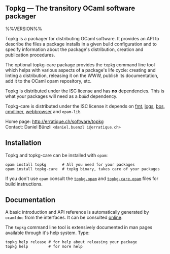Topkg — The transitory OCaml software packager
-------------------------------------------------------------------------------
%%VERSION%%

Topkg is a packager for distributing OCaml software. It provides an
API to describe the files a package installs in a given build
configuration and to specify information about the package's
distribution, creation and publication procedures.

The optional topkg-care package provides the `topkg` command line tool
which helps with various aspects of a package's life cycle: creating
and linting a distribution, releasing it on the WWW, publish its
documentation, add it to the OCaml opam repository, etc.

Topkg is distributed under the ISC license and has **no**
dependencies. This is what your packages will need as a *build*
dependency.

Topkg-care is distributed under the ISC license it depends on
[fmt][fmt], [logs][logs], [bos][bos], [cmdliner][cmdliner],
[webbrowser][webbrowser] and `opam-lib`.

[fmt]: http://erratique.ch/software/fmt
[logs]: http://erratique.ch/software/logs
[bos]: http://erratique.ch/software/bos
[cmdliner]: http://erratique.ch/software/cmdliner
[webbrowser]: http://erratique.ch/software/webbrowser

Home page: http://erratique.ch/software/topkg  
Contact: Daniel Bünzli `<daniel.buenzl i@erratique.ch>`

## Installation

Topkg and topkg-care can be installed with `opam`:

    opam install topkg       # All you need for your packages
    opam install topkg-care  # topkg binary, takes care of your packages
    
If you don't use `opam` consult the [`topkg.opam`](topkg.opam) and
[`topkg-care.opam`](topkg-care.opam) files for build instructions.

## Documentation

A basic introduction and API reference is automatically generated by
`ocamldoc` from the interfaces. It can be consulted [online][doc].

The `topkg` command line tool is extensively documented in man pages
available through it's help system. Type:

```
topkg help release # for help about releasing your package
topkg help         # for more help
```

[doc]: http://erratique.ch/software/topkg/doc
